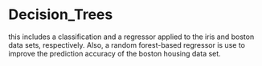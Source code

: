 # Decision_Trees
this includes a classification and a regressor applied to the iris and boston data sets, respectively.
Also, a random forest-based regressor is use to improve the prediction accuracy of the boston housing data set.

